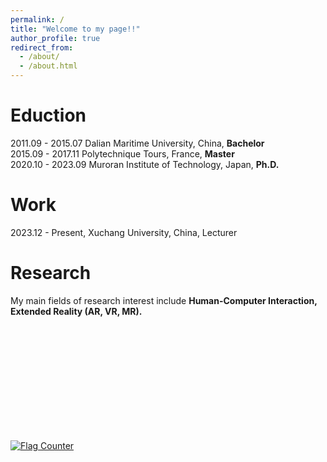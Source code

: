 ```yaml
---
permalink: /
title: "Welcome to my page!!"
author_profile: true
redirect_from: 
  - /about/
  - /about.html
---
```


# Eduction <br />
2011.09 - 2015.07 Dalian Maritime University, China, **Bachelor** <br />
2015.09 - 2017.11 Polytechnique Tours, France,                       **Master**    <br />
2020.10 - 2023.09 Muroran Institute of Technology, Japan,    **Ph.D.**    <br />

# Work <br />
2023.12 - Present, Xuchang University, China, Lecturer <br />

# Research <br />
My main fields of research interest include **Human-Computer Interaction, Extended Reality (AR, VR, MR).**  <br />

<br />
<br />
<br />
<br />
<br />
<br />
<br />
<br />
<br />
<br />

<a href="https://info.flagcounter.com/GQJU"><img src="https://s01.flagcounter.com/count2/GQJU/bg_FFFFFF/txt_000000/border_CCCCCC/columns_3/maxflags_18/viewers_0/labels_0/pageviews_0/flags_0/percent_0/" alt="Flag Counter" border="0"></a>
